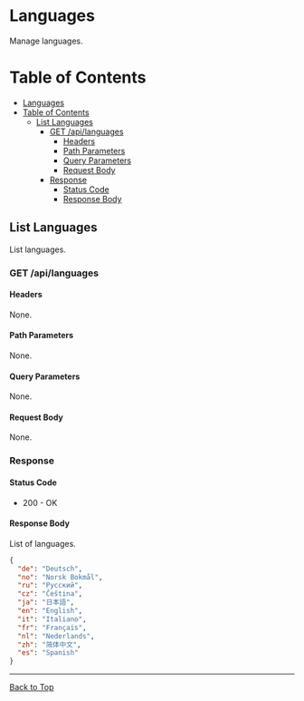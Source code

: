 # Languages

Manage languages.

# Table of Contents

- [Languages](#languages)
- [Table of Contents](#table-of-contents)
  - [List Languages](#list-languages)
    - [GET /api/languages](#get-apilanguages)
      - [Headers](#headers)
      - [Path Parameters](#path-parameters)
      - [Query Parameters](#query-parameters)
      - [Request Body](#request-body)
    - [Response](#response)
      - [Status Code](#status-code)
      - [Response Body](#response-body)

## List Languages

List languages.

### GET /api/languages

#### Headers

None.

#### Path Parameters

None.

#### Query Parameters

None.

#### Request Body

None.

### Response

#### Status Code

- 200 - OK

#### Response Body

List of languages.

```json
{
  "de": "Deutsch",
  "no": "Norsk Bokmål",
  "ru": "Русский",
  "cz": "Čeština",
  "ja": "日本語",
  "en": "English",
  "it": "Italiano",
  "fr": "Français",
  "nl": "Nederlands",
  "zh": "简体中文",
  "es": "Spanish"
}
```

---

[Back to Top](#languages)
